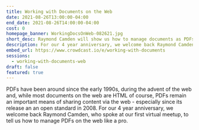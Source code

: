 ```yaml
---
title: Working with Documents on the Web
date: 2021-08-26T13:00:00-04:00
end_date: 2021-08-26T14:00:00-04:00
cost: 0
homepage_banner: WorkingDocsOnWeb-082621.jpg
short_desc: Raymond Camden will show us how to manage documents as PDFs on the web like a pro.
description: For our 4 year anniversary, we welcome back Raymond Camden, who spoke at our first virtual meetup, to tell us how to manage PDFs on the web like a pro.
embed_url: https://www.crowdcast.io/e/working-with-documents
sessions:
  - working-with-documents-web
draft: false
featured: true
---
```


PDFs have been around since the early 1990s, during the advent of the web and, while most documents on the web are HTML of course, PDFs remain an important means of sharing content via the web - especially since its release an an open standard in 2008. For our 4 year anniversary, we welcome back Raymond Camden, who spoke at our first virtual meetup, to tell us how to manage PDFs on the web like a pro.
